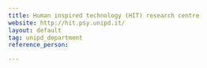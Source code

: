 ```yaml
---
title: Human inspired technology (HIT) research centre
website: http://hit.psy.unipd.it/
layout: default
tag: unipd_department
reference_person: 

---
```

